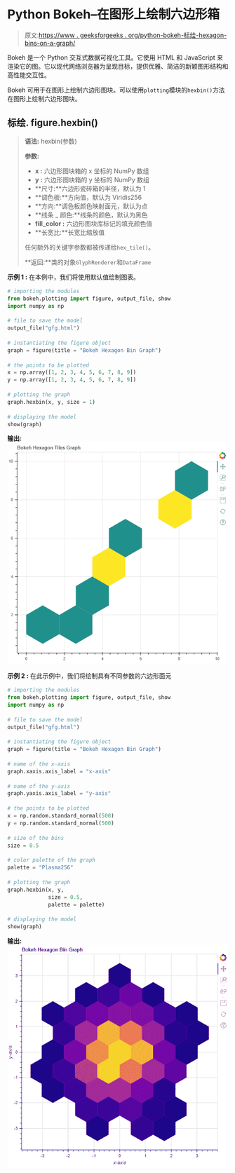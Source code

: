 # Python Bokeh–在图形上绘制六边形箱

> 原文:[https://www . geeksforgeeks . org/python-bokeh-标绘-hexagon-bins-on-a-graph/](https://www.geeksforgeeks.org/python-bokeh-plotting-hexagon-bins-on-a-graph/)

Bokeh 是一个 Python 交互式数据可视化工具。它使用 HTML 和 JavaScript 来渲染它的图。它以现代网络浏览器为呈现目标，提供优雅、简洁的新颖图形结构和高性能交互性。

Bokeh 可用于在图形上绘制六边形图块。可以使用`plotting`模块的`hexbin()`方法在图形上绘制六边形图块。

## 标绘. figure.hexbin()

> **语法:** hexbin(参数)
> 
> **参数:**
> 
> *   **x :** 六边形图块箱的 x 坐标的 NumPy 数组
> *   **y :** 六边形图块箱的 y 坐标的 NumPy 数组
> *   **尺寸:**六边形瓷砖箱的半径，默认为 1
> *   **调色板:**方向值，默认为 Viridis256
> *   **方向:**调色板颜色映射面元，默认为点
> *   **线条 _ 颜色:**线条的颜色，默认为黑色
> *   **fill_color :** 六边形图块库标记的填充颜色值
> *   **长宽比:**长宽比缩放值
> 
> 任何额外的关键字参数都被传递给`hex_tile()`。
> 
> **返回:**类的对象`GlyphRenderer`和`DataFrame`

**示例 1 :** 在本例中，我们将使用默认值绘制图表。

```py
# importing the modules 
from bokeh.plotting import figure, output_file, show 
import numpy as np

# file to save the model 
output_file("gfg.html") 

# instantiating the figure object 
graph = figure(title = "Bokeh Hexagon Bin Graph") 

# the points to be plotted 
x = np.array([1, 2, 3, 4, 5, 6, 7, 8, 9])
y = np.array([1, 2, 3, 4, 5, 6, 7, 8, 9])

# plotting the graph 
graph.hexbin(x, y, size = 1) 

# displaying the model 
show(graph) 
```

**输出:**
![](img/81824a28027b7f846bed0d0a8d16ad10.png)

**示例 2 :** 在此示例中，我们将绘制具有不同参数的六边形面元

```py
# importing the modules 
from bokeh.plotting import figure, output_file, show 
import numpy as np

# file to save the model 
output_file("gfg.html") 

# instantiating the figure object 
graph = figure(title = "Bokeh Hexagon Bin Graph") 

# name of the x-axis 
graph.xaxis.axis_label = "x-axis"

# name of the y-axis 
graph.yaxis.axis_label = "y-axis"

# the points to be plotted 
x = np.random.standard_normal(500)
y = np.random.standard_normal(500)

# size of the bins
size = 0.5

# color palette of the graph
palette = "Plasma256"

# plotting the graph 
graph.hexbin(x, y,
             size = 0.5,
             palette = palette) 

# displaying the model 
show(graph)  
```

**输出:**
![](img/fb05a9f45e85fc166f647810cb223c0b.png)